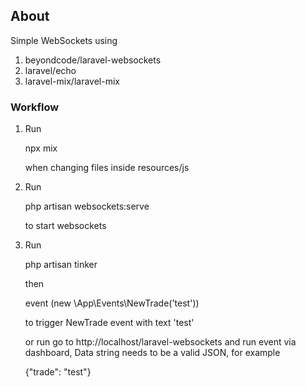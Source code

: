 ## About

Simple WebSockets using

1. beyondcode/laravel-websockets
2. laravel/echo
3. laravel-mix/laravel-mix

### Workflow

1. Run 

    npx mix 

    when changing files inside resources/js

2. Run 

    php artisan websockets:serve 

    to start websockets

3. Run

    php artisan tinker

    then

    event (new \App\Events\NewTrade('test'))

    to trigger NewTrade event with text 'test'

    or run go to http://localhost/laravel-websockets and run event via dashboard, Data string needs to be a valid JSON, for example

    {"trade": "test"}